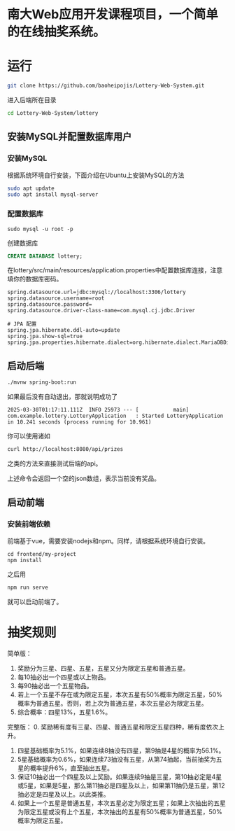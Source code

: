 南大Web应用开发课程项目，一个简单的在线抽奖系统。
====================
# 运行
```bash
git clone https://github.com/baoheipojis/Lottery-Web-System.git
```
进入后端所在目录
```bash
cd Lottery-Web-System/lottery
```
## 安装MySQL并配置数据库用户
### 安装MySQL
根据系统环境自行安装，下面介绍在Ubuntu上安装MySQL的方法
```bash
sudo apt update
sudo apt install mysql-server
```


### 配置数据库
```
sudo mysql -u root -p
```

创建数据库
```sql
CREATE DATABASE lottery;
```

在lottery/src/main/resources/application.properties中配置数据库连接，注意填你的数据库密码。
```
spring.datasource.url=jdbc:mysql://localhost:3306/lottery
spring.datasource.username=root
spring.datasource.password=
spring.datasource.driver-class-name=com.mysql.cj.jdbc.Driver

# JPA 配置
spring.jpa.hibernate.ddl-auto=update
spring.jpa.show-sql=true
spring.jpa.properties.hibernate.dialect=org.hibernate.dialect.MariaDBDialect
```

## 启动后端
```bash
./mvnw spring-boot:run
```
如果最后没有自动退出，那就说明成功了
```
2025-03-30T01:17:11.111Z  INFO 25973 --- [           main] com.example.lottery.LotteryApplication   : Started LotteryApplication in 10.241 seconds (process running for 10.961)
```
你可以使用诸如
```bash
curl http://localhost:8080/api/prizes
```
之类的方法来直接测试后端的api。

上述命令会返回一个空的json数组，表示当前没有奖品。
## 启动前端
### 安装前端依赖
前端基于vue，需要安装nodejs和npm。同样，请根据系统环境自行安装。

```
cd frontend/my-project
npm install
```
之后用
```bash
npm run serve
```
就可以启动前端了。

# 抽奖规则
简单版：
1. 奖励分为三星、四星、五星，五星又分为限定五星和普通五星。
2. 每10抽必出一个四星或以上物品。
3. 每90抽必出一个五星物品。
4. 若上一个五星不存在或为限定五星，本次五星有50%概率为限定五星，50%概率为普通五星。否则，若上次为普通五星，本次五星必为限定五星。
5. 综合概率：四星13%，五星1.6%。

完整版：
0. 奖励稀有度有三星、四星、普通五星和限定五星四种，稀有度依次上升。
1. 四星基础概率为5.1%，如果连续8抽没有四星，第9抽是4星的概率为56.1%。
2. 5星基础概率为0.6%，如果连续73抽没有五星，从第74抽起，当前抽奖为五星的概率提升6%，直至抽出五星。
3. 保证10抽必出一个四星及以上奖励。如果连续9抽是三星，第10抽必定是4星或5星，如果是5星，那么第11抽必是四星及以上，如果第11抽仍是五星，第12抽必定是四星及以上。以此类推。
4. 如果上一个五星是普通五星，本次五星必定为限定五星；如果上次抽出的五星为限定五星或没有上个五星，本次抽出的五星有50%概率为普通五星，50%概率为限定五星。